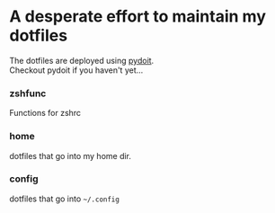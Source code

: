 
# A desperate effort to maintain my dotfiles

The dotfiles are deployed using [pydoit](https://github.com/pydoit/doit).  
Checkout pydoit if you haven't yet...

### zshfunc
Functions for zshrc

### home
dotfiles that go into my home dir.

### config
dotfiles that go into `~/.config`

